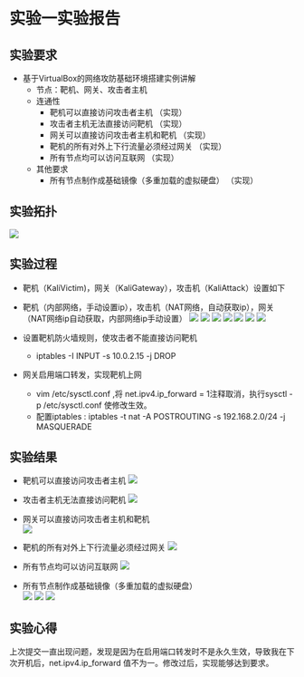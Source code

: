 # 实验一实验报告

## 实验要求
* 基于VirtualBox的网络攻防基础环境搭建实例讲解
    * 节点：靶机、网关、攻击者主机
    * 连通性
        * 靶机可以直接访问攻击者主机   （实现）
        * 攻击者主机无法直接访问靶机   （实现）
        * 网关可以直接访问攻击者主机和靶机  （实现）
        * 靶机的所有对外上下行流量必须经过网关 （实现）
        * 所有节点均可以访问互联网 （实现）
    * 其他要求
        * 所有节点制作成基础镜像（多重加载的虚拟硬盘） （实现）


## 实验拓扑

![](https://github.com/Anna-YJ/ns/blob/master/2017-2/YJe_NS/Picture/Flipped/1.png?raw=true)  

## 实验过程
* 靶机（KaliVictim)，网关（KaliGateway），攻击机（KaliAttack）设置如下
* 靶机（内部网络，手动设置ip），攻击机（NAT网络，自动获取ip），网关（NAT网络ip自动获取，内部网络ip手动设置）
![](https://github.com/Anna-YJ/ns/blob/master/2017-2/YJe_NS/Picture/Flipped/2.png?raw=true) 
![](https://github.com/Anna-YJ/ns/blob/master/2017-2/YJe_NS/Picture/Flipped/3.png?raw=true) 
![](https://github.com/Anna-YJ/ns/blob/master/2017-2/YJe_NS/Picture/Flipped/4.png?raw=true) 
![](https://github.com/Anna-YJ/ns/blob/master/2017-2/YJe_NS/Picture/Flipped/5.png?raw=true)
![](https://github.com/Anna-YJ/ns/blob/master/2017-2/YJe_NS/Picture/Flipped/6.png?raw=true)
![](https://github.com/Anna-YJ/ns/blob/master/2017-2/YJe_NS/Picture/Flipped/7.png?raw=true)
![](https://github.com/Anna-YJ/ns/blob/master/2017-2/YJe_NS/Picture/Flipped/8.png?raw=true)


 
* 设置靶机防火墙规则，使攻击者不能直接访问靶机
    * iptables -I INPUT -s 10.0.2.15 -j DROP

* 网关启用端口转发，实现靶机上网   
  * vim /etc/sysctl.conf ,将 net.ipv4.ip_forward = 1注释取消，执行sysctl -p /etc/sysctl.conf 使修改生效。
  * 配置iptables : iptables -t nat -A POSTROUTING -s 192.168.2.0/24 -j MASQUERADE
     
## 实验结果
* 靶机可以直接访问攻击者主机
![](https://github.com/Anna-YJ/ns/blob/master/2017-2/YJe_NS/Picture/Flipped/9.png?raw=true)

* 攻击者主机无法直接访问靶机 
![](https://github.com/Anna-YJ/ns/blob/master/2017-2/YJe_NS/Picture/Flipped/10.png?raw=true)

* 网关可以直接访问攻击者主机和靶机  
![](https://github.com/Anna-YJ/ns/blob/master/2017-2/YJe_NS/Picture/Flipped/11.png?raw=true)

* 靶机的所有对外上下行流量必须经过网关
![](https://github.com/Anna-YJ/ns/blob/master/2017-2/YJe_NS/Picture/Flipped/12.png?raw=true)

* 所有节点均可以访问互联网 
![](https://github.com/Anna-YJ/ns/blob/master/2017-2/YJe_NS/Picture/Flipped/13.png?raw=true)

* 所有节点制作成基础镜像（多重加载的虚拟硬盘）  
![](https://github.com/Anna-YJ/ns/blob/master/2017-2/YJe_NS/Picture/Flipped/14.png?raw=true)
![](https://github.com/Anna-YJ/ns/blob/master/2017-2/YJe_NS/Picture/Flipped/15.png?raw=true)
![](https://github.com/Anna-YJ/ns/blob/master/2017-2/YJe_NS/Picture/Flipped/16.png?raw=true)



## 实验心得
上次提交一直出现问题，发现是因为在启用端口转发时不是永久生效，导致我在下次开机后，net.ipv4.ip_forward 值不为一。修改过后，实现能够达到要求。

